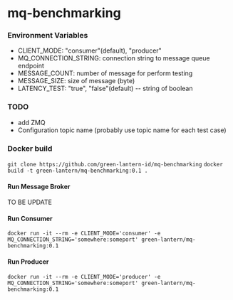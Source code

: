 mq-benchmarking
==========================

### Environment Variables
- CLIENT_MODE:    "consumer"(default), "producer"
- MQ_CONNECTION_STRING: connection string to message queue endpoint
- MESSAGE_COUNT: number of message for perform testing
- MESSAGE_SIZE: size of message (byte)
- LATENCY_TEST: "true", "false"(default) -- string of boolean

### TODO
- add ZMQ
- Configuration topic name (probably use topic name for each test case)


### Docker build

`git clone https://github.com/green-lantern-id/mq-benchmarking`
`docker build -t green-lantern/mq-benchmarking:0.1 .`

#### Run Message Broker 
TO BE UPDATE

#### Run Consumer
`docker run -it --rm -e CLIENT_MODE='consumer' -e MQ_CONNECTION_STRING='somewhere:someport' green-lantern/mq-benchmarking:0.1`

#### Run Producer
`docker run -it --rm -e CLIENT_MODE='producer' -e MQ_CONNECTION_STRING='somewhere:someport' green-lantern/mq-benchmarking:0.1`
